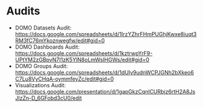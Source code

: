 # Audits
 - DOMO Datasets Audit: https://docs.google.com/spreadsheets/d/1IrzYZhrFHmPUGhjKwxe8iuqt3RM3fC76mYkoznwegfw/edit#gid=0
 - DOMO Dashboards Audit: https://docs.google.com/spreadsheets/d/1kztrwpYrF9-UPtYM2zGBpvN7I1zK5YlN8oLmWsIHGWs/edit#gid=0
 - DOMO Groups Audit: https://docs.google.com/spreadsheets/d/1dUIy9udnWCPJGNh2bXkeo6C7Lu8VyCHqA-oymmfeyZc/edit#gid=0
 - Visualizations Audit: https://docs.google.com/presentation/d/1gapGkzCqnlCURbjz6rtH2A8JsJlzZn-D_6GFobd3cU0/edit
